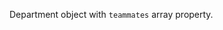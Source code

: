 Department object with `teammates` array property. 
<!--stackedit_data:
eyJoaXN0b3J5IjpbLTE2OTQ1Nzg3NTBdfQ==
-->